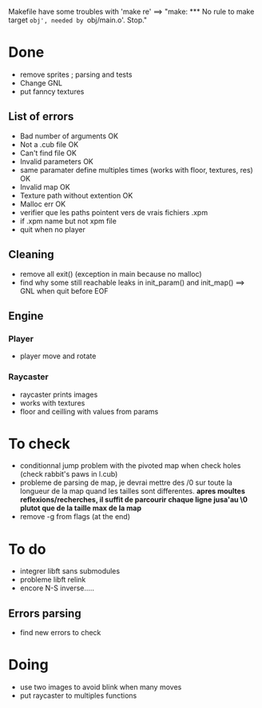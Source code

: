 Makefile have some troubles with 'make re'
==> "make: *** No rule to make target `obj', needed by `obj/main.o'.  Stop."



# Done
- remove sprites ; parsing and tests
- Change GNL
- put fanncy textures
## List of errors
- Bad number of arguments OK
- Not a .cub file OK
- Can't find file OK
- Invalid parameters OK
- same paramater define multiples times (works with floor, textures, res) OK
- Invalid map OK
- Texture path without extention OK
- Malloc err OK
- verifier que les paths pointent vers de vrais fichiers .xpm
- if .xpm name but not xpm file
- quit when no player
## Cleaning
- remove all exit() (exception in main because no malloc)
- find why some still reachable leaks in init_param() and init_map() ==> GNL when quit before EOF
## Engine
### Player
- player move and rotate
### Raycaster
- raycaster prints images 
- works with textures
- floor and ceilling with values from params


# To check
- conditionnal jump problem with the pivoted map when check holes (check rabbit's paws in l.cub)
- probleme de parsing de map, je devrai mettre des /0 sur toute la longueur de la map quand les tailles sont differentes. **apres moultes reflexions/recherches, il suffit de parcourir chaque ligne jusa'au \0 plutot que de la taille max de la map**
- remove -g from flags (at the end)

# To do
- integrer libft sans submodules
- probleme libft relink
- encore N-S inverse.....
## Errors parsing
- find new errors to check

# Doing
- use two images to avoid blink when many moves
- put raycaster to multiples functions

